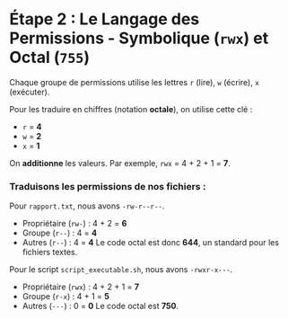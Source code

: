 # Étape 2 : Le Langage des Permissions - Symbolique (`rwx`) et Octal (`755`)

Chaque groupe de permissions utilise les lettres `r` (lire), `w` (écrire), `x` (exécuter).

Pour les traduire en chiffres (notation **octale**), on utilise cette clé :
-   `r` = **4**
-   `w` = **2**
-   `x` = **1**

On **additionne** les valeurs. Par exemple, `rwx` = 4 + 2 + 1 = **7**.

### Traduisons les permissions de nos fichiers :

Pour `rapport.txt`, nous avons `-rw-r--r--`.
-   Propriétaire (`rw-`) : 4 + 2 = **6**
-   Groupe (`r--`) : 4 = **4**
-   Autres (`r--`) : 4 = **4**
Le code octal est donc **644**, un standard pour les fichiers textes.

Pour le script `script_executable.sh`, nous avons `-rwxr-x---`.
-   Propriétaire (`rwx`) : 4 + 2 + 1 = **7**
-   Groupe (`r-x`) : 4 + 1 = **5**
-   Autres (`---`) : 0 = **0**
Le code octal est **750**.